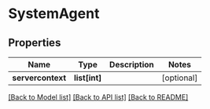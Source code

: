 # SystemAgent

## Properties
Name | Type | Description | Notes
------------ | ------------- | ------------- | -------------
**servercontext** | **list[int]** |  | [optional] 

[[Back to Model list]](../README.md#documentation-for-models) [[Back to API list]](../README.md#documentation-for-api-endpoints) [[Back to README]](../README.md)


